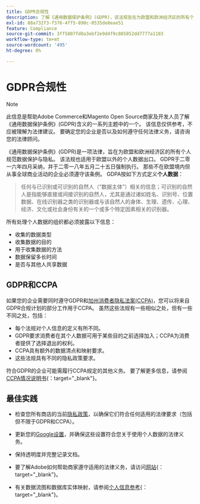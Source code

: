 ```yaml
---
title: GDPR合规性
description: 了解《通用数据保护条例》(GDPR)，该法规旨在为欧盟和欧洲经济区的所有个人规范数据保护与隐私。
exl-id: 88a732f3-f376-4ff5-890c-0535de8eae51
feature: Compliance
source-git-commit: 3ff5807fd0a3ebf2e9d4f9c085852dd7777a1103
workflow-type: tm+mt
source-wordcount: '495'
ht-degree: 0%

---
```


# GDPR合规性

>[!NOTE]
>
>此信息是帮助Adobe Commerce和Magento Open Source商家及开发人员了解《通用数据保护条例》(GDPR)含义的一系列主题中的一个。 该信息仅供参考，不应被理解为法律建议。 要确定您的企业是否以及如何遵守任何法律义务，请咨询您的法律顾问。

《通用数据保护条例》(GDPR)是一项法律，旨在为欧盟和欧洲经济区的所有个人规范数据保护与隐私。 该法规也适用于欧盟以外的个人数据出口。 GDPR于二零一六年四月采纳，并于二零一八年五月二十五日强制执行。 那些不在欧盟境内但从事全球商业活动的企业必须遵守该条例。 GDPA按如下方式定义&#x200B;**个人数据**：

>任何与已识别或可识别的自然人（“数据主体”）相关的信息；可识别的自然人是指能够直接或间接识别的自然人，尤其是通过诸如姓名、识别号、位置数据、在线识别器之类的识别器或与该自然人的身体、生理、遗传、心理、经济、文化或社会身份有关的一个或多个特定因素相关的识别器。

所有处理个人数据的组织都必须披露以下信息：

- 收集的数据类型
- 收集数据的目的
- 用于收集数据的方法
- 数据保留多长时间
- 是否与其他人共享数据

## GDPR和CCPA

如果您的企业需要同时遵守GDPR和[加州消费者隐私法案(CCPA)](../getting-started/compliance-ccpa.md)，您可以将来自GDPR合规计划的部分工作用于CCPA。 虽然这些法规有一些相似之处，但有一些不同之处，包括：

- 每个法规对个人信息的定义有所不同。
- GDPR要求消费者在其个人数据可用于某些目的之前选择加入；CCPA为消费者提供了选择退出的权利。
- CCPA具有额外的数据清点和映射要求。
- 这些法规具有不同的隐私政策要求。

符合GDPR的企业可能需履行CCPA规定的其他义务。 要了解更多信息，请参阅[CCPA情况说明书][3]{：target=&quot;_blank&quot;}。

## 最佳实践

- 检查您所有商店的当前[隐私政策](../getting-started/privacy-policy.md)，以确保它们符合任何适用的法律要求（包括但不限于GDPR和CCPA）。

- 更新您的[Google设置](../merchandising-promotions/google-tools.md#google-privacy-settings)，并确保这些设置符合您关于使用个人数据的法律义务。

- 保持透明度并完整记录文档。

- 要了解Adobe如何帮助商家遵守适用的法律义务，请访问[网站][1]{：target=&quot;_blank&quot;}。

- 有关数据流图和数据库实体映射，请参阅[个人信息参考][2]{： target=&quot;_blank&quot;}。

[1]: https://business.adobe.com/privacy/general-data-protection-regulation.html
[2]: https://experienceleague.adobe.com/docs/commerce-operations/security-and-compliance/reference/data-m2.html
[3]: https://oag.ca.gov/system/files/attachments/press_releases/CCPA%20Fact%20Sheet%20%2800000002%29.pdf
